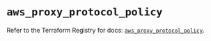 # `aws_proxy_protocol_policy`

Refer to the Terraform Registry for docs: [`aws_proxy_protocol_policy`](https://registry.terraform.io/providers/hashicorp/aws/4.54.0/docs/resources/proxy_protocol_policy).
